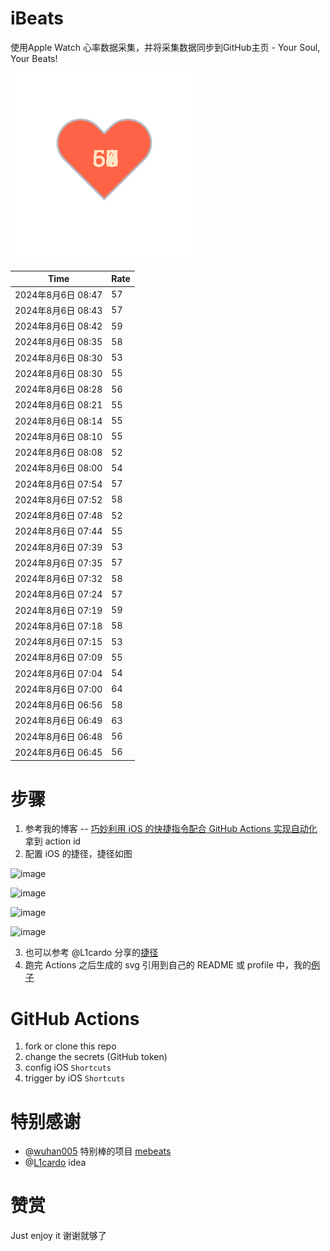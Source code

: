 # iBeats
使用Apple Watch 心率数据采集，并将采集数据同步到GitHub主页 - Your Soul, Your Beats!

![](./files/heart.svg)

<!--START_SECTION:my_heart_rate-->
| Time | Rate | 
 | ---- | ---- | 
| 2024年8月6日 08:47 | 57 |
| 2024年8月6日 08:43 | 57 |
| 2024年8月6日 08:42 | 59 |
| 2024年8月6日 08:35 | 58 |
| 2024年8月6日 08:30 | 53 |
| 2024年8月6日 08:30 | 55 |
| 2024年8月6日 08:28 | 56 |
| 2024年8月6日 08:21 | 55 |
| 2024年8月6日 08:14 | 55 |
| 2024年8月6日 08:10 | 55 |
| 2024年8月6日 08:08 | 52 |
| 2024年8月6日 08:00 | 54 |
| 2024年8月6日 07:54 | 57 |
| 2024年8月6日 07:52 | 58 |
| 2024年8月6日 07:48 | 52 |
| 2024年8月6日 07:44 | 55 |
| 2024年8月6日 07:39 | 53 |
| 2024年8月6日 07:35 | 57 |
| 2024年8月6日 07:32 | 58 |
| 2024年8月6日 07:24 | 57 |
| 2024年8月6日 07:19 | 59 |
| 2024年8月6日 07:18 | 58 |
| 2024年8月6日 07:15 | 53 |
| 2024年8月6日 07:09 | 55 |
| 2024年8月6日 07:04 | 54 |
| 2024年8月6日 07:00 | 64 |
| 2024年8月6日 06:56 | 58 |
| 2024年8月6日 06:49 | 63 |
| 2024年8月6日 06:48 | 56 |
| 2024年8月6日 06:45 | 56 |

<!--END_SECTION:my_heart_rate-->

# 步骤
1. 参考我的博客 -- [巧妙利用 iOS 的快捷指令配合 GitHub Actions 实现自动化](https://github.com/yihong0618/gitblog/issues/198) 拿到 action id
2. 配置 iOS 的捷径，捷径如图

![image](https://user-images.githubusercontent.com/15976103/122154218-0db0b480-ce97-11eb-93bb-5aec07c558dc.png)

![image](https://user-images.githubusercontent.com/15976103/122154236-186b4980-ce97-11eb-8e4b-70551a0391ae.png)

![image](https://user-images.githubusercontent.com/15976103/122154268-2d47dd00-ce97-11eb-902e-3acf292265a9.png)

![image](https://user-images.githubusercontent.com/15976103/122174055-fa144680-ceb4-11eb-9be2-3eb83cd516f7.png)

3. 也可以参考 @L1cardo 分享的[捷径](https://www.icloud.com/shortcuts/6ab6047b459c41ad822ad6b94b1c03d4)
4. 跑完 Actions 之后生成的 svg 引用到自己的 README 或 profile 中，我的[例子](https://github.com/yihong0618) 

# GitHub Actions

1. fork or clone this repo
2. change the secrets (GitHub token)
3. config iOS `Shortcuts` 
4. trigger by iOS `Shortcuts`

# 特别感谢
- @[wuhan005](https://github.com/wuhan005) 特别棒的项目 [mebeats](https://github.com/wuhan005/mebeats)
- @[L1cardo](https://github.com/L1cardo) idea

# 赞赏
Just enjoy it
谢谢就够了
